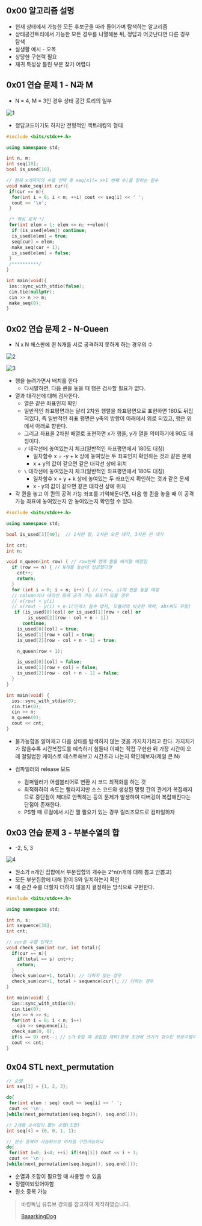 ## 0x00 알고리즘 설명

- 현재 상태에서 가능한 모든 후보군을 따라 들어가며 탐색하는 알고리즘
- 상태공간트리에서 가능한 모든 경우를 나열해본 뒤, 정답과 어긋난다면 다른 경우 탐색
- 실생활 예시 - 오목
- 상당한 구현력 필요
- 재귀 특성상 틀린 부분 찾기 어렵다

## 0x01 연습 문제 1 - N과 M

- N = 4, M = 3인 경우 상태 공간 트리의 일부

![1](https://user-images.githubusercontent.com/48282185/172656658-109ce648-8539-4b07-a4d7-b04c44db8fc7.png)

- 정답코드이기도 하지만 전형적인 백트래킹의 형태

```cpp
#include <bits/stdc++.h>

using namespace std;

int n, m;
int seq[10];
bool is_used[10];

// 현재 x개까지의 수를 선택 후 seq[x](= x+1 번째 수)를 정하는 함수
void make_seq(int cur){
 if(cur == m){
  for(int i = 0; i < m; ++i) cout << seq[i] << ' ';
  cout << '\n';
 }

 /* 핵심 로직 */
 for(int elem = 1; elem <= n; ++elem){
  if (is_used[elem]) continue;
  is_used[elem] = true;
  seq[cur] = elem;
  make_seq(cur + 1);
  is_used[elem] = false;
 }
 /**********/
}

int main(void){
 ios::sync_with_stdio(false);
 cin.tie(nullptr);
 cin >> n >> m;
 make_seq(0);
}
```

## 0x02 연습 문제 2 - N-Queen

- N x N 체스판에 퀸 N개를 서로 공격하지 못하게 하는 경우의 수

![2](https://user-images.githubusercontent.com/48282185/172656651-63855b9b-7fc1-43cf-ae3c-d16675fa1dc4.png)

![3](https://user-images.githubusercontent.com/48282185/172656646-3e5620a9-0364-4ca2-810f-33b752f4f926.png)

- 행을 늘려가면서 배치를 한다
  - 다시말하면, 다음 퀸을 놓을 때 행은 검사할 필요가 없다.
- 열과 대각선에 대해 검사한다.
  - 열은 같은 좌표인지 확인
  - 일반적인 좌표평면과는 달리 2차원 행렬을 좌표평면으로 표현하면 180도 뒤집혀있다, 즉 일반적인 좌표 평면은 y축의 방향이 아래에서 위로 되있고, 행은 위에서 아래로 향한다.
  - 그리고 좌표을 2차원 배열로 표현하면 x가 행을, y가 열을 의미하기에 90도 대칭이다.
  - `/` 대각선에 놓여있는지 체크(일반적인 좌표평면에서 180도 대칭)
    - 일차함수 x = -y + k 상에 놓여있는 두 좌표인지 확인하는 것과 같은 문제
    - x + y의 값이 같으면 같은 대각선 상에 위치
  - `\` 대각선에 놓여있는지 체크(일반적인 좌표평면에서 180도 대칭)
    - 일차함수 x = y + k 상에 놓여있는 두 좌표인지 확인하는 것과 같은 문제
    - x - y의 값이 같으면 같은 대각선 상에 위치
- 각 퀸을 놓고 이 퀸의 공격 가능 좌표를 기억해둔다면, 다음 행 퀸을 놓을 때 이 공격 가능 좌표에 놓여있는지 안 놓여있는지 확인할 수 있다.

```cpp
#include <bits/stdc++.h>

using namespace std;

bool is_used[3][40];  // 1차원 열, 2차원 오른 대각, 3차원 왼 대각

int cnt;
int n;

void n_queen(int row) { // row번째 행에 말을 배치할 예정임
  if (row == n) { // N개를 놓는데 성공했다면
    cnt++;
    return;
  }
  for (int i = 0; i < n; i++) { // (row, i)에 퀸을 놓을 예정
  // column이나 대각선 중에 공격 가능 좌표가 있을 경우
  // x(row) + y(i)
  // x(row) - y(i) + n-1(인덱스 음수 방지, 모듈러와 비슷한 맥락, abs써도 무방)
   if (is_used[0][col] or is_used[1][row + col] or
        is_used[2][row - col + n - 1])
      continue;
    is_used[0][col] = true;
    is_used[1][row + col] = true;
    is_used[2][row - col + n - 1] = true;

    n_queen(row + 1);

    is_used[0][col] = false;
    is_used[1][row + col] = false;
    is_used[2][row - col + n - 1] = false;
  }
}

int main(void) {
  ios::sync_with_stdio(0);
  cin.tie(0);
  cin >> n;
  n_queen(0);
  cout << cnt;
}
```

- 불가능함을 알아채고 다음 상태를 탐색하지 않는 것을 가지치기라고 한다. 가지치기가 많을수록 시간복잡도를 예측하기 힘들다 이때는 직접 구현한 뒤 가장 시간이 오래 걸릴법한 케이스로 테스트해보고 시간초과 나는지 확인해보자(제일 큰 N)
- 컴파일러의 release 모드

  [](https://itisguide.tistory.com/4)

  - 컴퍼일러가 어셈블리어로 변환 시 코드 최적화를 하는 것
  - 최적화하여 속도는 빨라지지만 소스 코드와 생성된 명령 간의 관계가 복잡해지므로 중단점이 제대로 안찍히는 등의 문제가 발생하여 디버깅이 복잡해진다는 단점이 존재한다.
  - PS할 때 로컬에서 시간 잴 필요가 있는 경우 릴리즈모드로 컴파일하자

## 0x03 연습 문제 3 - 부분수열의 합

- -2, 5, 3

![4](https://user-images.githubusercontent.com/48282185/172656617-e507af10-56dc-43c5-a22c-60d9782e63d5.png)

- 원소가 n개인 집합에서 부분집합의 개수는 2^n(n개에 대해 뽑고 안뽑고)
- 모든 부분집합에 대해 합이 S와 일치하는지 확인
- 매 순간 수를 더할지 더하지 않을지 결정하는 방식으로 구현한다.

```cpp
#include <bits/stdc++.h>

using namespace std;

int n, s;
int sequence[30];
int cnt;

// cur은 수열 인덱스
void check_sum(int cur, int total){
  if(cur == n){
    if(total == s) cnt++;
    return;
  }
  check_sum(cur+1, total); // 더하지 않는 경우
  check_sum(cur+1, total + sequence[cur]); // 더하는 경우
}

int main(void) {
  ios::sync_with_stdio(0);
  cin.tie(0);
  cin >> n >> s;
  for(int i = 0; i < n; i++)
    cin >> sequence[i];
  check_sum(0, 0);
  if(s == 0) cnt--; // s가 0일 때 공집합 제외(문제 조건에 크기가 양수인 부분수열이라 했으므로)
  cout << cnt;
}
```

## 0x04 STL next_permutation

```cpp
// 순열
int seq[3] = {1, 2, 3};

do{
 for(int elem : seq) cout << seq[i] << ' ';
 cout << '\n';
}while(next_permutation(seq.begin(), seq.end()));

// 2개를 순서없이 뽑는 순열(조합)
int seq[4] = {0, 0, 1, 1};

// 원소 중복이 가능하므로 이처럼 구현가능하다
do{
 for(int i=0; i<4; ++i) if(seq[i]) cout << i + 1;
 cout << '\n';
}while(next_permutation(seq.begin(), seq.end()));
```

- 순열과 조합이 필요할 때 사용할 수 있음
- 정렬이되있어야함
- 원소 중복 가능

> 바킹독님 유튜브 강의를 참고하여 제작하였습니다.
>
> [BaaarkingDog](https://www.youtube.com/c/BaaarkingDog)
